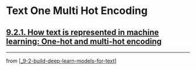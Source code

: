 # Text One Multi Hot Encoding

## [**9.2.1.** How text is represented in machine learning: One-hot and multi-hot encoding](https://livebook.manning.com/book/deep-learning-with-javascript/chapter-9/98)

---
from [[_9-2-build-deep-learn-models-for-text]]

[//begin]: # "Autogenerated link references for markdown compatibility"
[_9-2-build-deep-learn-models-for-text]: _9-2-build-deep-learn-models-for-text.md "Text Deep Learn Models"
[//end]: # "Autogenerated link references"
